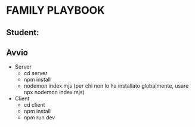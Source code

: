 # FAMILY PLAYBOOK
## Student: 

## Avvio
- Server
  - cd server
  - npm install
  - nodemon index.mjs (per chi non lo ha installato globalmente, usare npx nodemon index.mjs)
- Client
  - cd client
  - npm install
  - npm run dev
